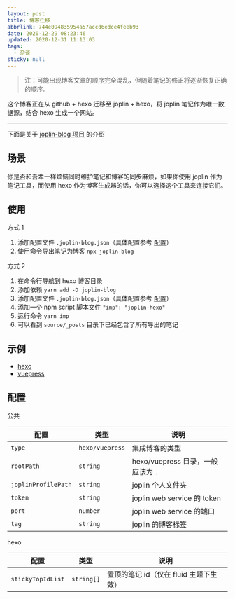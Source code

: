 ```yaml
---
layout: post
title: 博客迁移
abbrlink: 744e094835954a57accd6edce4feeb93
date: 2020-12-29 08:23:46
updated: 2020-12-31 11:13:03
tags:
  - 杂谈
sticky: null
---
```


> 注：可能出现博客文章的顺序完全混乱，但随着笔记的修正将逐渐恢复正确的顺序。

这个博客正在从 github + hexo 迁移至 joplin + hexo，将 joplin 笔记作为唯一数据源，结合 hexo 生成一个网站。

---

下面是关于 [joplin-blog 项目](http://github.com/rxliuli/joplin-blog) 的介绍

## 场景

你是否和吾辈一样烦恼同时维护笔记和博客的同步麻烦，如果你使用 joplin 作为笔记工具，而使用 hexo 作为博客生成器的话，你可以选择这个工具来连接它们。

## 使用

方式 1

1.  添加配置文件 `.joplin-blog.json`（具体配置参考 [配置](#配置)）
1.  使用命令导出笔记为博客 `npx joplin-blog`

方式 2

1.  在命令行导航到 hexo 博客目录
1.  添加依赖 `yarn add -D joplin-blog`
1.  添加配置文件 `.joplin-blog.json`（具体配置参考 [配置](#配置)）
1.  添加一个 npm script 脚本文件 `"imp": "joplin-hexo"`
1.  运行命令 `yarn imp`
1.  可以看到 `source/_posts` 目录下已经包含了所有导出的笔记

## 示例

- [hexo](https://github.com/rxliuli/joplin-blog/tree/master/tutorials/hexo-example)
- [vuepress](https://github.com/rxliuli/joplin-blog/tree/master/tutorials/vuepress-example)

## 配置

公共

| 配置                | 类型            | 说明                               |
| ------------------- | --------------- | ---------------------------------- |
| `type`              | `hexo/vuepress` | 集成博客的类型                     |
| `rootPath`          | `string`        | hexo/vuepress 目录，一般应该为 `.` |
| `joplinProfilePath` | `string`        | joplin 个人文件夹                  |
| `token`             | `string`        | joplin web service 的 token        |
| `port`              | `number`        | joplin web service 的端口          |
| `tag`               | `string`        | joplin 的博客标签                  |

hexo

| 配置              | 类型       | 说明                                   |
| ----------------- | ---------- | -------------------------------------- |
| `stickyTopIdList` | `string[]` | 置顶的笔记 id（仅在 fluid 主题下生效） |
